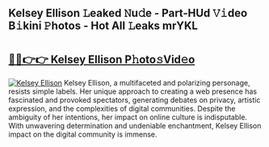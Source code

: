 ## Kelsey Ellison 𝙻eaked 𝙽u𝚍e - Part-HUd 𝚅𝚒deo B𝚒kini 𝙿hotos - Hot All 𝙻eaks mrYKL

# <h2><a href="http://ld3lewl.urlbe.top/?page=Kelsey+Ellison">🔗🔗👉👉 Kelsey Ellison P𝚑oto𝚜Vid𝚎o</a></h2>

[![Kelsey Ellison](https://i.imgur.com/eBuTRDB.gif)](http://ld3lewl.urlbe.top/?page=Kelsey+Ellison)
Kelsey Ellison, a multifaceted and polarizing personage, resists simple labels. Her unique approach to creating a web presence has fascinated and provoked spectators, generating debates on privacy, artistic expression, and the complexities of digital communities. Despite the ambiguity of her intentions, her impact on online culture is indisputable. With unwavering determination and undeniable enchantment, Kelsey Ellison impact on the digital community is immense.
